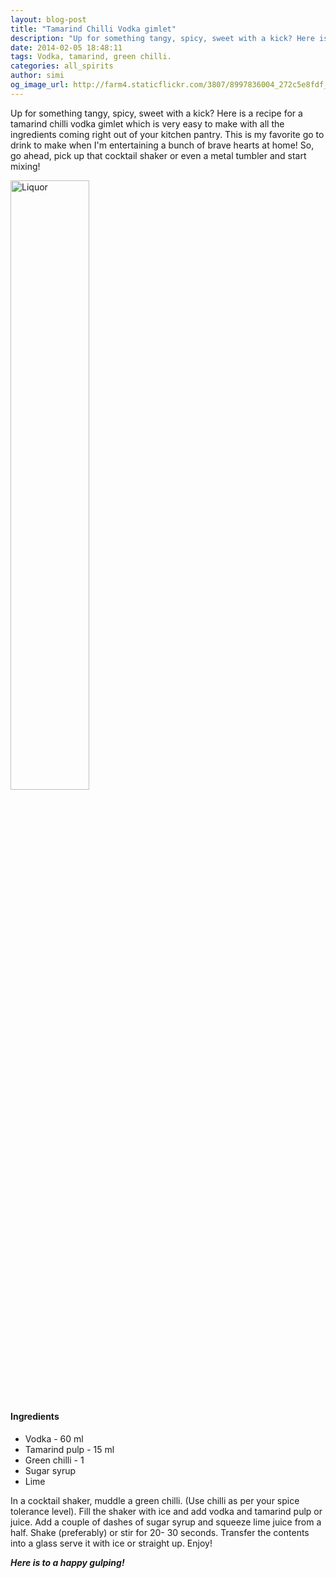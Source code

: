 ```yaml
---
layout: blog-post
title: "Tamarind Chilli Vodka gimlet"
description: "Up for something tangy, spicy, sweet with a kick? Here is a recipe for a tamarind chilli vodka gimlet which is very easy to make with all the ingredients coming right out of your kitchen pantry. This is my favorite go to drink to make when I'm entertaining a bunch of brave hearts at home! So, go ahead, pick up that cocktail shaker or even a metal tumbler and start mixing!."
date: 2014-02-05 18:48:11
tags: Vodka, tamarind, green chilli.
categories: all_spirits
author: simi
og_image_url: http://farm4.staticflickr.com/3807/8997836004_272c5e8fdf_z.jpg
---
```


Up for something tangy, spicy, sweet with a kick? Here is a recipe for a tamarind chilli vodka gimlet which is very easy to make with all the ingredients coming right out of your kitchen pantry. This is my favorite go to drink to make when I'm entertaining a bunch of brave hearts at home! So, go ahead, pick up that cocktail shaker or even a metal tumbler and start mixing!

<img src="http://abitsnobby.files.wordpress.com/2012/02/tamarindo.jpg" alt="Liquor" width="50%"/>

#### Ingredients

* Vodka - 60 ml
* Tamarind pulp - 15 ml
* Green chilli - 1 
* Sugar syrup 
* Lime


In a cocktail shaker, muddle a green chilli. (Use chilli as per your spice tolerance level). Fill the shaker with ice and add vodka and tamarind pulp or juice. Add a couple of dashes of sugar syrup and squeeze lime juice from a half. Shake (preferably) or stir for 20- 30 seconds. Transfer the contents into a glass serve it with ice or straight up. Enjoy!

***Here is to a happy gulping!***
